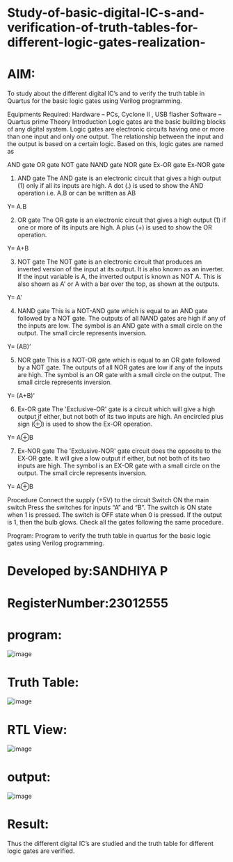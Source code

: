 # Study-of-basic-digital-IC-s-and-verification-of-truth-tables-for-different-logic-gates-realization-
 
# AIM:
To study about the different digital IC’s and to verify the truth table in Quartus for the basic logic gates using Verilog programming.

Equipments Required:
Hardware – PCs, Cyclone II , USB flasher
Software – Quartus prime
Theory
Introduction
Logic gates are the basic building blocks of any digital system. Logic gates are electronic circuits having one or more than one input and only one output. The relationship between the input and the output is based on a certain logic. Based on this, logic gates are named as

AND gate
OR gate
NOT gate
NAND gate
NOR gate
Ex-OR gate
Ex-NOR gate
1) AND gate
The AND gate is an electronic circuit that gives a high output (1) only if all its inputs are high. A dot (.) is used to show the AND operation i.e. A.B or can be written as AB

Y= A.B

2) OR gate
The OR gate is an electronic circuit that gives a high output (1) if one or more of its inputs are high. A plus (+) is used to show the OR operation.

Y= A+B

3) NOT gate
The NOT gate is an electronic circuit that produces an inverted version of the input at its output. It is also known as an inverter. If the input variable is A, the inverted output is known as NOT A. This is also shown as A' or A with a bar over the top, as shown at the outputs.

Y= A'

4) NAND gate
This is a NOT-AND gate which is equal to an AND gate followed by a NOT gate. The outputs of all NAND gates are high if any of the inputs are low. The symbol is an AND gate with a small circle on the output. The small circle represents inversion.

Y= (AB)’

5) NOR gate
This is a NOT-OR gate which is equal to an OR gate followed by a NOT gate. The outputs of all NOR gates are low if any of the inputs are high. The symbol is an OR gate with a small circle on the output. The small circle represents inversion.

Y= (A+B)’

6) Ex-OR gate
The 'Exclusive-OR' gate is a circuit which will give a high output if either, but not both of its two inputs are high. An encircled plus sign (⊕) is used to show the Ex-OR operation.

Y= A⊕B

7) Ex-NOR gate
The 'Exclusive-NOR' gate circuit does the opposite to the EX-OR gate. It will give a low output if either, but not both of its two inputs are high. The symbol is an EX-OR gate with a small circle on the output. The small circle represents inversion.

Y= A⊕B

Procedure
Connect the supply (+5V) to the circuit
Switch ON the main switch
Press the switches for inputs “A” and “B”. The switch is ON state when 1 is pressed. The switch is OFF state when 0 is pressed.
If the output is 1, then the bulb glows.
Check all the gates following the same procedure.

Program:
Program to verify the truth table in quartus for the basic logic gates using Verilog programming.
# Developed by:SANDHIYA P
# RegisterNumber:23012555 


# program:
![image](https://github.com/Sandhiyapalanivel/Study-of-basic-digital-IC-s-and-verification-of-truth-tables-for-different-logic-gates-realization-/assets/145743091/0d174591-9c38-4b03-9f64-5c4d1e71073a)

 # Truth Table:

  ![image](https://github.com/Sandhiyapalanivel/Study-of-basic-digital-IC-s-and-verification-of-truth-tables-for-different-logic-gates-realization-/assets/145743091/6384419b-8c10-4686-84dc-132acd61a38f)
 
# RTL View:

 ![image](https://github.com/Sandhiyapalanivel/Study-of-basic-digital-IC-s-and-verification-of-truth-tables-for-different-logic-gates-realization-/assets/145743091/f6c05e19-5706-43c0-866c-0ca837b021ae)
 

 # output:
 ![image](https://github.com/Sandhiyapalanivel/Study-of-basic-digital-IC-s-and-verification-of-truth-tables-for-different-logic-gates-realization-/assets/145743091/d923e4ec-311f-4bf4-84fc-89655e2a9d6b)


 # Result:
Thus the different digital IC’s are studied and the truth table for different logic gates are verified.
